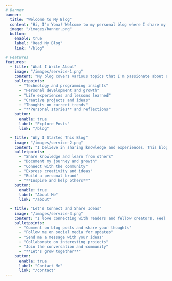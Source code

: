 ```yaml
---
# Banner
banner:
  title: "Welcome to My Blog"
  content: "Hi, I'm Yona! Welcome to my personal blog where I share my thoughts, experiences, and insights about technology, life, and everything in between."
  image: "/images/banner.png"
  button:
    enable: true
    label: "Read My Blog"
    link: "/blog"

# Features
features:
  - title: "What I Write About"
    image: "/images/service-1.png"
    content: "My blog covers various topics that I'm passionate about and think you might find interesting too."
    bulletpoints:
      - "Technology and programming insights"
      - "Personal development and growth"
      - "Life experiences and lessons learned"
      - "Creative projects and ideas"
      - "Thoughts on current trends"
      - "**Personal stories** and reflections"
    button:
      enable: true
      label: "Explore Posts"
      link: "/blog"

  - title: "Why I Started This Blog"
    image: "/images/service-2.png"
    content: "I believe in sharing knowledge and experiences. This blog is my way of connecting with like-minded people and contributing to the community."
    bulletpoints:
      - "Share knowledge and learn from others"
      - "Document my journey and growth"
      - "Connect with the community"
      - "Express creativity and ideas"
      - "Build a personal brand"
      - "**Inspire and help others**"
    button:
      enable: true
      label: "About Me"
      link: "/about"

  - title: "Let's Connect and Share Ideas"
    image: "/images/service-3.png"
    content: "I love connecting with readers and fellow creators. Feel free to reach out, share your thoughts, or suggest topics you'd like me to write about."
    bulletpoints:
      - "Comment on blog posts and share your thoughts"
      - "Follow me on social media for updates"
      - "Send me a message with your ideas"
      - "Collaborate on interesting projects"
      - "Join the conversation and community"
      - "**Let's grow together**"
    button:
      enable: true
      label: "Contact Me"
      link: "/contact"
---
```

